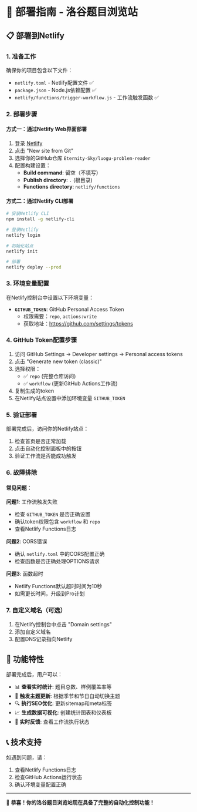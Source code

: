 # 🚀 部署指南 - 洛谷题目浏览站

## 📋 部署到Netlify

### 1. **准备工作**

确保你的项目包含以下文件：
- `netlify.toml` - Netlify配置文件 ✅
- `package.json` - Node.js依赖配置 ✅
- `netlify/functions/trigger-workflow.js` - 工作流触发函数 ✅

### 2. **部署步骤**

#### 方式一：通过Netlify Web界面部署
1. 登录 [Netlify](https://netlify.com)
2. 点击 "New site from Git"
3. 选择你的GitHub仓库 `Eternity-Sky/luogu-problem-reader`
4. 配置构建设置：
   - **Build command**: 留空（不填写）
   - **Publish directory**: `.` (根目录)
   - **Functions directory**: `netlify/functions`

#### 方式二：通过Netlify CLI部署
```bash
# 安装Netlify CLI
npm install -g netlify-cli

# 登录Netlify
netlify login

# 初始化站点
netlify init

# 部署
netlify deploy --prod
```

### 3. **环境变量配置**

在Netlify控制台中设置以下环境变量：

- **`GITHUB_TOKEN`**: GitHub Personal Access Token
  - 权限需要：`repo`, `actions:write`
  - 获取地址：https://github.com/settings/tokens

### 4. **GitHub Token配置步骤**

1. 访问 GitHub Settings → Developer settings → Personal access tokens
2. 点击 "Generate new token (classic)"
3. 选择权限：
   - ✅ `repo` (完整仓库访问)
   - ✅ `workflow` (更新GitHub Actions工作流)
4. 复制生成的token
5. 在Netlify站点设置中添加环境变量 `GITHUB_TOKEN`

### 5. **验证部署**

部署完成后，访问你的Netlify站点：
1. 检查首页是否正常加载
2. 点击自动化控制面板中的按钮
3. 验证工作流是否能成功触发

### 6. **故障排除**

#### 常见问题：

**问题1**: 工作流触发失败
- 检查 `GITHUB_TOKEN` 是否正确设置
- 确认token权限包含 `workflow` 和 `repo`
- 查看Netlify Functions日志

**问题2**: CORS错误
- 确认 `netlify.toml` 中的CORS配置正确
- 检查函数是否正确处理OPTIONS请求

**问题3**: 函数超时
- Netlify Functions默认超时时间为10秒
- 如需更长时间，升级到Pro计划

### 7. **自定义域名**（可选）

1. 在Netlify控制台中点击 "Domain settings"
2. 添加自定义域名
3. 配置DNS记录指向Netlify

## 🎯 功能特性

部署完成后，用户可以：

- 📊 **查看实时统计**: 题目总数、样例覆盖率等
- 🎨 **触发主题更新**: 根据季节和节日自动切换主题
- 🔍 **执行SEO优化**: 更新sitemap和meta标签
- 📈 **生成数据可视化**: 创建统计图表和仪表板
- 🔄 **实时反馈**: 查看工作流执行状态

## 📞 技术支持

如遇到问题，请：
1. 查看Netlify Functions日志
2. 检查GitHub Actions运行状态
3. 确认环境变量配置正确

---

🎉 **恭喜！你的洛谷题目浏览站现在具备了完整的自动化控制功能！**
